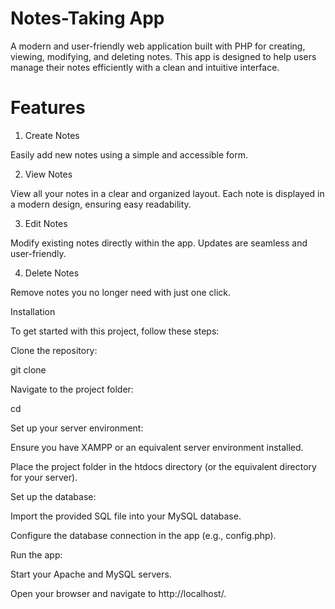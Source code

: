 # Notes-Taking App

A modern and user-friendly web application built with PHP for creating, viewing, modifying, and deleting notes. This app is designed to help users manage their notes efficiently with a clean and intuitive interface.

# Features

1. Create Notes

Easily add new notes using a simple and accessible form.

2. View Notes

View all your notes in a clear and organized layout. Each note is displayed in a modern design, ensuring easy readability.

3. Edit Notes

Modify existing notes directly within the app. Updates are seamless and user-friendly.

4. Delete Notes

Remove notes you no longer need with just one click.

Installation

To get started with this project, follow these steps:

Clone the repository:

git clone <repository-url>

Navigate to the project folder:

cd <project-folder>

Set up your server environment:

Ensure you have XAMPP or an equivalent server environment installed.

Place the project folder in the htdocs directory (or the equivalent directory for your server).

Set up the database:

Import the provided SQL file into your MySQL database.

Configure the database connection in the app (e.g., config.php).

Run the app:

Start your Apache and MySQL servers.

Open your browser and navigate to http://localhost/<project-folder>.
